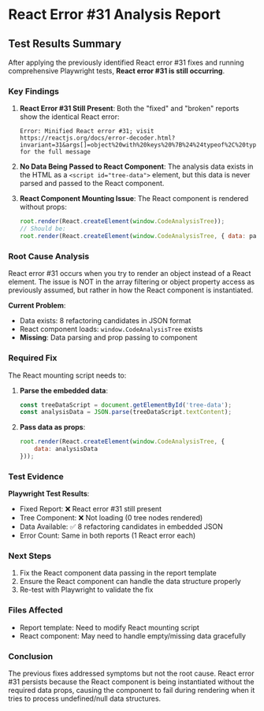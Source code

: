 # React Error #31 Analysis Report

## Test Results Summary

After applying the previously identified React error #31 fixes and running comprehensive Playwright tests, **React error #31 is still occurring**.

### Key Findings

1. **React Error #31 Still Present**: Both the "fixed" and "broken" reports show the identical React error:
   ```
   Error: Minified React error #31; visit https://reactjs.org/docs/error-decoder.html?invariant=31&args[]=object%20with%20keys%20%7B%24%24typeof%2C%20type%2C%20key%2C%20ref%2C%20props%7D for the full message
   ```

2. **No Data Being Passed to React Component**: The analysis data exists in the HTML as a `<script id="tree-data">` element, but this data is never parsed and passed to the React component.

3. **React Component Mounting Issue**: The React component is rendered without props:
   ```javascript
   root.render(React.createElement(window.CodeAnalysisTree));
   // Should be:
   root.render(React.createElement(window.CodeAnalysisTree, { data: parsedData }));
   ```

### Root Cause Analysis

React error #31 occurs when you try to render an object instead of a React element. The issue is NOT in the array filtering or object property access as previously assumed, but rather in how the React component is instantiated.

**Current Problem**: 
- Data exists: 8 refactoring candidates in JSON format
- React component loads: `window.CodeAnalysisTree` exists
- **Missing**: Data parsing and prop passing to component

### Required Fix

The React mounting script needs to:

1. **Parse the embedded data**:
   ```javascript
   const treeDataScript = document.getElementById('tree-data');
   const analysisData = JSON.parse(treeDataScript.textContent);
   ```

2. **Pass data as props**:
   ```javascript
   root.render(React.createElement(window.CodeAnalysisTree, { 
       data: analysisData 
   }));
   ```

### Test Evidence

**Playwright Test Results**:
- Fixed Report: ❌ React error #31 still present
- Tree Component: ❌ Not loading (0 tree nodes rendered)
- Data Available: ✅ 8 refactoring candidates in embedded JSON
- Error Count: Same in both reports (1 React error each)

### Next Steps

1. Fix the React component data passing in the report template
2. Ensure the React component can handle the data structure properly
3. Re-test with Playwright to validate the fix

### Files Affected

- Report template: Need to modify React mounting script
- React component: May need to handle empty/missing data gracefully

### Conclusion

The previous fixes addressed symptoms but not the root cause. React error #31 persists because the React component is being instantiated without the required data props, causing the component to fail during rendering when it tries to process undefined/null data structures.
